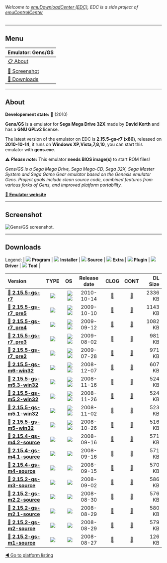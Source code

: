 ###### Welcome to [emuDownloadCenter (EDC)](https://github.com/PhoenixInteractiveNL/emuDownloadCenter/wiki/), EDC is a side project of [emuControlCenter](https://github.com/PhoenixInteractiveNL/emuControlCenter/wiki/)
***
## Menu
| **Emulator: Gens/GS** |
|:---------|
| [:clipboard: About](#about) |
| [:sunrise: Screenshot](#screenshot) |
| [:floppy_disk: Downloads](#downloads) |
***
## About
**Developement state:** :red_circle: (2010)

**Gens/GS** is a emulator for **Sega Mega Drive 32X** made by **David Korth** and has a **GNU GPLv2** license.

The latest version of the emulator on EDC is **2.15.5-gs-r7 (x86)**, released on **2010-10-14**, it runs on **Windows XP,Vista,7,8,10**, you can start this emulator with **gens.exe**.

:warning: _**Please note:**_ This emulator **needs BIOS image(s)** to start ROM files!

_Gens/GS is a Sega Mega Drive, Sega Mega-CD, Sega 32X, Sega Master System and Sega Game Gear emulator based on the Genesis emulator Gens. Project goals include clean source code, combined features from various forks of Gens, and improved platform portability._

[:link: **Emulator website**](http://sonicretro.org)
***
## Screenshot
![](https://raw.githubusercontent.com/PhoenixInteractiveNL/emuDownloadCenter/master/hooks/gensgs/emulator_screen_01.jpg "Gens/GS screenshot.")
***
## Downloads
Legend: | 
![](https://raw.githubusercontent.com/wiki/PhoenixInteractiveNL/emuDownloadCenter/images_misc/icon_program_24.png) **Program** | 
![](https://raw.githubusercontent.com/wiki/PhoenixInteractiveNL/emuDownloadCenter/images_misc/icon_installer_24.png) **Installer** | 
![](https://raw.githubusercontent.com/wiki/PhoenixInteractiveNL/emuDownloadCenter/images_misc/icon_source_code_24.png) **Source** | 
![](https://raw.githubusercontent.com/wiki/PhoenixInteractiveNL/emuDownloadCenter/images_misc/icon_extra_24.png) **Extra** | 
![](https://raw.githubusercontent.com/wiki/PhoenixInteractiveNL/emuDownloadCenter/images_misc/icon_plugin_24.png) **Plugin** | 
![](https://raw.githubusercontent.com/wiki/PhoenixInteractiveNL/emuDownloadCenter/images_misc/icon_driver_24.png) **Driver** | 
![](https://raw.githubusercontent.com/wiki/PhoenixInteractiveNL/emuDownloadCenter/images_misc/icon_tool_24.png) **Tool** | 
 
| Version | TYPE | OS | Release date | CLOG | CONT | DL Size |
|:--------|:----:|---:|:------------:|:----:|:----:|--------:|
| [:floppy_disk: **2.15.5-gs-r7**](https://github.com/PhoenixInteractiveNL/edc-repo0001/raw/master/gensgs/2.15.5-gs-r7.7z) | ![](https://raw.githubusercontent.com/wiki/PhoenixInteractiveNL/emuDownloadCenter/images_misc/icon_program_24.png) | ![](https://raw.githubusercontent.com/wiki/PhoenixInteractiveNL/emuDownloadCenter/images_misc/logo_windows_24.png)![](https://raw.githubusercontent.com/wiki/PhoenixInteractiveNL/emuDownloadCenter/images_misc/icon_32-bit_24.png) | 2010-10-14 | [:page_facing_up:](https://github.com/PhoenixInteractiveNL/edc-repo0001/blob/master/gensgs/2.15.5-gs-r7_changelog.txt) | [:mag_right:](https://github.com/PhoenixInteractiveNL/edc-repo0001/blob/master/gensgs/2.15.5-gs-r7_contents.txt) | 2336 KB |
| [:floppy_disk: **2.15.5-gs-r7_pre5**](https://github.com/PhoenixInteractiveNL/edc-repo0001/raw/master/gensgs/2.15.5-gs-r7_pre5.7z) | ![](https://raw.githubusercontent.com/wiki/PhoenixInteractiveNL/emuDownloadCenter/images_misc/icon_program_24.png) | ![](https://raw.githubusercontent.com/wiki/PhoenixInteractiveNL/emuDownloadCenter/images_misc/logo_windows_24.png)![](https://raw.githubusercontent.com/wiki/PhoenixInteractiveNL/emuDownloadCenter/images_misc/icon_32-bit_24.png) | 2009-10-10 | [:page_facing_up:](https://github.com/PhoenixInteractiveNL/edc-repo0001/blob/master/gensgs/2.15.5-gs-r7_pre5_changelog.txt) | [:mag_right:](https://github.com/PhoenixInteractiveNL/edc-repo0001/blob/master/gensgs/2.15.5-gs-r7_pre5_contents.txt) | 1143 KB |
| [:floppy_disk: **2.15.5-gs-r7_pre4**](https://github.com/PhoenixInteractiveNL/edc-repo0001/raw/master/gensgs/2.15.5-gs-r7_pre4.7z) | ![](https://raw.githubusercontent.com/wiki/PhoenixInteractiveNL/emuDownloadCenter/images_misc/icon_program_24.png) | ![](https://raw.githubusercontent.com/wiki/PhoenixInteractiveNL/emuDownloadCenter/images_misc/logo_windows_24.png)![](https://raw.githubusercontent.com/wiki/PhoenixInteractiveNL/emuDownloadCenter/images_misc/icon_32-bit_24.png) | 2009-09-12 | [:page_facing_up:](https://github.com/PhoenixInteractiveNL/edc-repo0001/blob/master/gensgs/2.15.5-gs-r7_pre4_changelog.txt) | [:mag_right:](https://github.com/PhoenixInteractiveNL/edc-repo0001/blob/master/gensgs/2.15.5-gs-r7_pre4_contents.txt) | 1082 KB |
| [:floppy_disk: **2.15.5-gs-r7_pre3**](https://github.com/PhoenixInteractiveNL/edc-repo0001/raw/master/gensgs/2.15.5-gs-r7_pre3.7z) | ![](https://raw.githubusercontent.com/wiki/PhoenixInteractiveNL/emuDownloadCenter/images_misc/icon_program_24.png) | ![](https://raw.githubusercontent.com/wiki/PhoenixInteractiveNL/emuDownloadCenter/images_misc/logo_windows_24.png)![](https://raw.githubusercontent.com/wiki/PhoenixInteractiveNL/emuDownloadCenter/images_misc/icon_32-bit_24.png) | 2009-08-02 | [:page_facing_up:](https://github.com/PhoenixInteractiveNL/edc-repo0001/blob/master/gensgs/2.15.5-gs-r7_pre3_changelog.txt) | [:mag_right:](https://github.com/PhoenixInteractiveNL/edc-repo0001/blob/master/gensgs/2.15.5-gs-r7_pre3_contents.txt) | 981 KB |
| [:floppy_disk: **2.15.5-gs-r7_pre2**](https://github.com/PhoenixInteractiveNL/edc-repo0001/raw/master/gensgs/2.15.5-gs-r7_pre2.7z) | ![](https://raw.githubusercontent.com/wiki/PhoenixInteractiveNL/emuDownloadCenter/images_misc/icon_program_24.png) | ![](https://raw.githubusercontent.com/wiki/PhoenixInteractiveNL/emuDownloadCenter/images_misc/logo_windows_24.png)![](https://raw.githubusercontent.com/wiki/PhoenixInteractiveNL/emuDownloadCenter/images_misc/icon_32-bit_24.png) | 2009-07-28 | [:page_facing_up:](https://github.com/PhoenixInteractiveNL/edc-repo0001/blob/master/gensgs/2.15.5-gs-r7_pre2_changelog.txt) | [:mag_right:](https://github.com/PhoenixInteractiveNL/edc-repo0001/blob/master/gensgs/2.15.5-gs-r7_pre2_contents.txt) | 971 KB |
| [:floppy_disk: **2.15.5-gs-m6-win32**](https://github.com/PhoenixInteractiveNL/edc-repo0001/raw/master/gensgs/2.15.5-gs-m6-win32.7z) | ![](https://raw.githubusercontent.com/wiki/PhoenixInteractiveNL/emuDownloadCenter/images_misc/icon_program_24.png) | ![](https://raw.githubusercontent.com/wiki/PhoenixInteractiveNL/emuDownloadCenter/images_misc/logo_windows_24.png)![](https://raw.githubusercontent.com/wiki/PhoenixInteractiveNL/emuDownloadCenter/images_misc/icon_32-bit_24.png) | 2008-12-07 | [:page_facing_up:](https://github.com/PhoenixInteractiveNL/edc-repo0001/blob/master/gensgs/2.15.5-gs-m6-win32_changelog.txt) | [:mag_right:](https://github.com/PhoenixInteractiveNL/edc-repo0001/blob/master/gensgs/2.15.5-gs-m6-win32_contents.txt) | 607 KB |
| [:floppy_disk: **2.15.5-gs-m5.3-win32**](https://github.com/PhoenixInteractiveNL/edc-repo0001/raw/master/gensgs/2.15.5-gs-m5.3-win32.7z) | ![](https://raw.githubusercontent.com/wiki/PhoenixInteractiveNL/emuDownloadCenter/images_misc/icon_program_24.png) | ![](https://raw.githubusercontent.com/wiki/PhoenixInteractiveNL/emuDownloadCenter/images_misc/logo_windows_24.png)![](https://raw.githubusercontent.com/wiki/PhoenixInteractiveNL/emuDownloadCenter/images_misc/icon_32-bit_24.png) | 2008-11-16 | [:page_facing_up:](https://github.com/PhoenixInteractiveNL/edc-repo0001/blob/master/gensgs/2.15.5-gs-m5.3-win32_changelog.txt) | [:mag_right:](https://github.com/PhoenixInteractiveNL/edc-repo0001/blob/master/gensgs/2.15.5-gs-m5.3-win32_contents.txt) | 524 KB |
| [:floppy_disk: **2.15.5-gs-m5.2-win32**](https://github.com/PhoenixInteractiveNL/edc-repo0001/raw/master/gensgs/2.15.5-gs-m5.2-win32.7z) | ![](https://raw.githubusercontent.com/wiki/PhoenixInteractiveNL/emuDownloadCenter/images_misc/icon_program_24.png) | ![](https://raw.githubusercontent.com/wiki/PhoenixInteractiveNL/emuDownloadCenter/images_misc/logo_windows_24.png)![](https://raw.githubusercontent.com/wiki/PhoenixInteractiveNL/emuDownloadCenter/images_misc/icon_32-bit_24.png) | 2008-11-26 | [:page_facing_up:](https://github.com/PhoenixInteractiveNL/edc-repo0001/blob/master/gensgs/2.15.5-gs-m5.2-win32_changelog.txt) | [:mag_right:](https://github.com/PhoenixInteractiveNL/edc-repo0001/blob/master/gensgs/2.15.5-gs-m5.2-win32_contents.txt) | 524 KB |
| [:floppy_disk: **2.15.5-gs-m5.1-win32**](https://github.com/PhoenixInteractiveNL/edc-repo0001/raw/master/gensgs/2.15.5-gs-m5.1-win32.7z) | ![](https://raw.githubusercontent.com/wiki/PhoenixInteractiveNL/emuDownloadCenter/images_misc/icon_program_24.png) | ![](https://raw.githubusercontent.com/wiki/PhoenixInteractiveNL/emuDownloadCenter/images_misc/logo_windows_24.png)![](https://raw.githubusercontent.com/wiki/PhoenixInteractiveNL/emuDownloadCenter/images_misc/icon_32-bit_24.png) | 2008-11-02 | [:page_facing_up:](https://github.com/PhoenixInteractiveNL/edc-repo0001/blob/master/gensgs/2.15.5-gs-m5.1-win32_changelog.txt) | [:mag_right:](https://github.com/PhoenixInteractiveNL/edc-repo0001/blob/master/gensgs/2.15.5-gs-m5.1-win32_contents.txt) | 523 KB |
| [:floppy_disk: **2.15.5-gs-m5-win32**](https://github.com/PhoenixInteractiveNL/edc-repo0001/raw/master/gensgs/2.15.5-gs-m5-win32.7z) | ![](https://raw.githubusercontent.com/wiki/PhoenixInteractiveNL/emuDownloadCenter/images_misc/icon_program_24.png) | ![](https://raw.githubusercontent.com/wiki/PhoenixInteractiveNL/emuDownloadCenter/images_misc/logo_windows_24.png)![](https://raw.githubusercontent.com/wiki/PhoenixInteractiveNL/emuDownloadCenter/images_misc/icon_32-bit_24.png) | 2008-10-26 | [:page_facing_up:](https://github.com/PhoenixInteractiveNL/edc-repo0001/blob/master/gensgs/2.15.5-gs-m5-win32_changelog.txt) | [:mag_right:](https://github.com/PhoenixInteractiveNL/edc-repo0001/blob/master/gensgs/2.15.5-gs-m5-win32_contents.txt) | 516 KB |
| [:floppy_disk: **2.15.4-gs-m4.2-source**](https://github.com/PhoenixInteractiveNL/edc-repo0001/raw/master/gensgs/2.15.4-gs-m4.2-source.7z) | ![](https://raw.githubusercontent.com/wiki/PhoenixInteractiveNL/emuDownloadCenter/images_misc/icon_source_code_24.png) | ![](https://raw.githubusercontent.com/wiki/PhoenixInteractiveNL/emuDownloadCenter/images_misc/icon_32-bit_24.png) | 2008-09-16 | [:page_facing_up:](https://github.com/PhoenixInteractiveNL/edc-repo0001/blob/master/gensgs/2.15.4-gs-m4.2-source_changelog.txt) | [:mag_right:](https://github.com/PhoenixInteractiveNL/edc-repo0001/blob/master/gensgs/2.15.4-gs-m4.2-source_contents.txt) | 571 KB |
| [:floppy_disk: **2.15.4-gs-m4.1-source**](https://github.com/PhoenixInteractiveNL/edc-repo0001/raw/master/gensgs/2.15.4-gs-m4.1-source.7z) | ![](https://raw.githubusercontent.com/wiki/PhoenixInteractiveNL/emuDownloadCenter/images_misc/icon_source_code_24.png) | ![](https://raw.githubusercontent.com/wiki/PhoenixInteractiveNL/emuDownloadCenter/images_misc/icon_32-bit_24.png) | 2008-09-16 | [:page_facing_up:](https://github.com/PhoenixInteractiveNL/edc-repo0001/blob/master/gensgs/2.15.4-gs-m4.1-source_changelog.txt) | [:mag_right:](https://github.com/PhoenixInteractiveNL/edc-repo0001/blob/master/gensgs/2.15.4-gs-m4.1-source_contents.txt) | 571 KB |
| [:floppy_disk: **2.15.4-gs-m4-source**](https://github.com/PhoenixInteractiveNL/edc-repo0001/raw/master/gensgs/2.15.4-gs-m4-source.7z) | ![](https://raw.githubusercontent.com/wiki/PhoenixInteractiveNL/emuDownloadCenter/images_misc/icon_source_code_24.png) | ![](https://raw.githubusercontent.com/wiki/PhoenixInteractiveNL/emuDownloadCenter/images_misc/icon_32-bit_24.png) | 2008-09-15 | [:page_facing_up:](https://github.com/PhoenixInteractiveNL/edc-repo0001/blob/master/gensgs/2.15.4-gs-m4-source_changelog.txt) | [:mag_right:](https://github.com/PhoenixInteractiveNL/edc-repo0001/blob/master/gensgs/2.15.4-gs-m4-source_contents.txt) | 570 KB |
| [:floppy_disk: **2.15.2-gs-m3-source**](https://github.com/PhoenixInteractiveNL/edc-repo0001/raw/master/gensgs/2.15.2-gs-m3-source.7z) | ![](https://raw.githubusercontent.com/wiki/PhoenixInteractiveNL/emuDownloadCenter/images_misc/icon_source_code_24.png) | ![](https://raw.githubusercontent.com/wiki/PhoenixInteractiveNL/emuDownloadCenter/images_misc/icon_32-bit_24.png) | 2008-09-02 | [:page_facing_up:](https://github.com/PhoenixInteractiveNL/edc-repo0001/blob/master/gensgs/2.15.2-gs-m3-source_changelog.txt) | [:mag_right:](https://github.com/PhoenixInteractiveNL/edc-repo0001/blob/master/gensgs/2.15.2-gs-m3-source_contents.txt) | 586 KB |
| [:floppy_disk: **2.15.2-gs-m2.2-source**](https://github.com/PhoenixInteractiveNL/edc-repo0001/raw/master/gensgs/2.15.2-gs-m2.2-source.7z) | ![](https://raw.githubusercontent.com/wiki/PhoenixInteractiveNL/emuDownloadCenter/images_misc/icon_source_code_24.png) | ![](https://raw.githubusercontent.com/wiki/PhoenixInteractiveNL/emuDownloadCenter/images_misc/icon_32-bit_24.png) | 2008-08-30 | [:page_facing_up:](https://github.com/PhoenixInteractiveNL/edc-repo0001/blob/master/gensgs/2.15.2-gs-m2.2-source_changelog.txt) | [:mag_right:](https://github.com/PhoenixInteractiveNL/edc-repo0001/blob/master/gensgs/2.15.2-gs-m2.2-source_contents.txt) | 576 KB |
| [:floppy_disk: **2.15.2-gs-m2.1-source**](https://github.com/PhoenixInteractiveNL/edc-repo0001/raw/master/gensgs/2.15.2-gs-m2.1-source.7z) | ![](https://raw.githubusercontent.com/wiki/PhoenixInteractiveNL/emuDownloadCenter/images_misc/icon_source_code_24.png) | ![](https://raw.githubusercontent.com/wiki/PhoenixInteractiveNL/emuDownloadCenter/images_misc/icon_32-bit_24.png) | 2008-08-29 | [:page_facing_up:](https://github.com/PhoenixInteractiveNL/edc-repo0001/blob/master/gensgs/2.15.2-gs-m2.1-source_changelog.txt) | [:mag_right:](https://github.com/PhoenixInteractiveNL/edc-repo0001/blob/master/gensgs/2.15.2-gs-m2.1-source_contents.txt) | 580 KB |
| [:floppy_disk: **2.15.2-gs-m2-source**](https://github.com/PhoenixInteractiveNL/edc-repo0001/raw/master/gensgs/2.15.2-gs-m2-source.7z) | ![](https://raw.githubusercontent.com/wiki/PhoenixInteractiveNL/emuDownloadCenter/images_misc/icon_source_code_24.png) | ![](https://raw.githubusercontent.com/wiki/PhoenixInteractiveNL/emuDownloadCenter/images_misc/icon_32-bit_24.png) | 2008-08-29 | [:page_facing_up:](https://github.com/PhoenixInteractiveNL/edc-repo0001/blob/master/gensgs/2.15.2-gs-m2-source_changelog.txt) | [:mag_right:](https://github.com/PhoenixInteractiveNL/edc-repo0001/blob/master/gensgs/2.15.2-gs-m2-source_contents.txt) | 579 KB |
| [:floppy_disk: **2.15.2-gs-m1-source**](https://github.com/PhoenixInteractiveNL/edc-repo0001/raw/master/gensgs/2.15.2-gs-m1-source.7z) | ![](https://raw.githubusercontent.com/wiki/PhoenixInteractiveNL/emuDownloadCenter/images_misc/icon_source_code_24.png) | ![](https://raw.githubusercontent.com/wiki/PhoenixInteractiveNL/emuDownloadCenter/images_misc/icon_32-bit_24.png) | 2008-08-27 | [:page_facing_up:](https://github.com/PhoenixInteractiveNL/edc-repo0001/blob/master/gensgs/2.15.2-gs-m1-source_changelog.txt) | [:mag_right:](https://github.com/PhoenixInteractiveNL/edc-repo0001/blob/master/gensgs/2.15.2-gs-m1-source_contents.txt) | 126 KB |

[:arrow_backward: Go to platform listing](https://github.com/PhoenixInteractiveNL/emuDownloadCenter/wiki/EDC-Platform-List)
